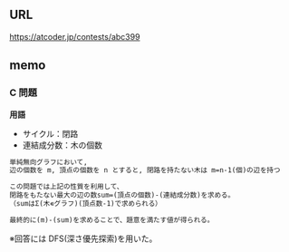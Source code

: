 ## URL

https://atcoder.jp/contests/abc399

## memo

### C 問題

**用語**

- サイクル：閉路
- 連結成分数：木の個数

```txt
単純無向グラフにおいて,
辺の個数を m, 頂点の個数を n とすると, 閉路を持たない木は m=n-1(個)の辺を持つ

この問題では上記の性質を利用して、
閉路をもたない最大の辺の数sum=(頂点の個数)-(連結成分数)を求める。
（sumはΣ(木∊グラフ)(頂点数-1)で求められる）

最終的に(m)-(sum)を求めることで、題意を満たす値が得られる。
```

※回答には DFS(深さ優先探索)を用いた。
